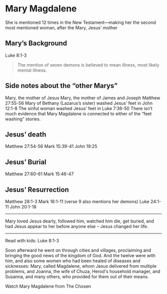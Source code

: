 # Mary Magdalene



She is mentioned 12 times in the New Testament—making her the second most mentioned woman, after the Mary, Jesus' mother
## Mary’s Background
Luke 8:1-3
> The mention of seven demons is believed to mean illness, most likely mental illness.

## Side notes about the “other Marys”
Mary, the mother of Jesus
Mary, the mother of James and Joseph Matthew 27:55-56 
Mary of Bethany (Lazarus’s sister) washed Jesus’ feet in John 12:1-8
The sinful woman washed Jesus’ feet in Luke 7:36-50
There isn’t much evidence that Mary Magdalene is connected to either of the “feet washing” stories.
## Jesus’ death
Matthew 27:54-56
Mark 15:39-41
John 19:25
## Jesus’ Burial
Matthew 27:60-61
Mark 15:46-47
## Jesus’ Resurrection
Matthew 28:1-3
Mark 16:1-11 (verse 9 also mentions her demons)
Luke 24:1-11
John 20:1-18

---

Mary loved Jesus dearly, followed him, watched him die, get buried, and had Jesus appear to her before anyone else – Jesus changed her life.


---


Read with kids:
Luke 8:1-3

Soon afterward he went on through cities and villages, proclaiming and bringing the good news of the kingdom of God. And the twelve were with him, and also some women who had been healed of diseases and sicknesses: Mary, called Magdalene, whom Jesus delivered from multiple problems, and Joanna, the wife of Chuza, Herod's household manager, and Susanna, and many others, who provided for them out of their means.

Watch Mary Magdalene from The Chosen
